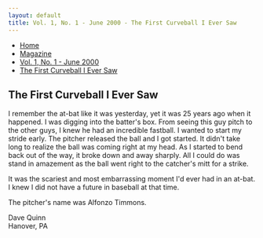 ```yaml
---
layout: default
title: Vol. 1, No. 1 - June 2000 - The First Curveball I Ever Saw
---
```

<nav class="breadcrumb" aria-label="breadcrumbs">
  <ul>
    <li><a href="{{ site.url }}{{ site.baseurl }}/index.html">Home</a></li>
    <li><a href="../magazine.html">Magazine</a></li>
    <li><a href="bi_vol_1_no_1_home.html">Vol. 1, No. 1 - June 2000</a></li>
    <li class="is-active"><a href="#" aria-current="page">The First Curveball I Ever Saw</a></li>
  </ul>
</nav>

<section class="storycontent">
  <h1>The First Curveball I Ever Saw</h1>
  <p>
    I remember the at-bat like it was yesterday, yet it was 25 years ago when it happened. I was digging into the batter's box. From seeing this guy pitch to the other guys, I knew he had an incredible fastball. I wanted to start my stride early. The pitcher released the ball and I got started. It didn't take long to realize the ball was coming right at my head. As I started to bend back out of the way, it broke down and away sharply. All I could do was stand in amazement as the ball went right to the catcher's mitt for a strike.
  </p>

  <p>
    It was the scariest and most embarrassing moment I'd ever had in an at-bat. I knew I did not have a future in baseball at that time.
  </p>

  <p>
    The pitcher's name was Alfonzo Timmons.
  </p>

  <p>
    Dave Quinn<br />
    Hanover, PA
  </p>
</section>
